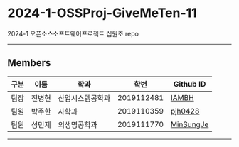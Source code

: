 # 2024-1-OSSProj-GiveMeTen-11
2024-1 오픈소스소프트웨어프로젝트 십원조 repo
<hr>

## Members

|구분|이름|학과|학번|Github ID|
|---|---|---|---|---|
|팀장|전병현|산업시스템공학과|2019112481|[IAMBH](https://github.com/IAMBH)|
|팀원|박주한|사학과|2019110359|[pjh0428](https://github.com/pjh0428)|
|팀원|성민제|의생명공학과|2019111770|[MinSungJe](https://github.com/MinSungJe)|
<hr>
